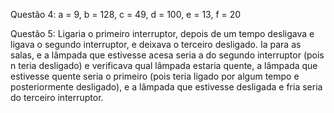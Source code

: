 Questão 4: a = 9, b = 128, c = 49, d = 100, e = 13, f = 20

Questão 5: Ligaria o primeiro interruptor, depois de um tempo desligava e ligava o segundo interruptor, e deixava o terceiro desligado. Ia para as salas, e a lâmpada que estivesse acesa seria a do segundo interruptor (pois n teria desligado) e verificava qual lâmpada estaria quente, a lâmpada que estivesse quente seria o primeiro (pois teria ligado por algum tempo e posteriormente desligado), e a lâmpada que estivesse desligada e fria seria do terceiro interruptor.
